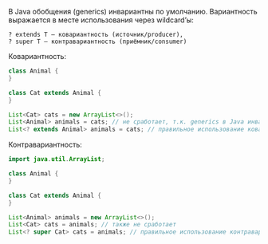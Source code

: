 В Java обобщения (generics) инвариантны по умолчанию. Вариантность выражается в месте использования через wildcard’ы:
```
? extends T — ковариантность (источник/producer),
? super T — контравариантность (приёмник/consumer)
```

Ковариантность:

```java
class Animal {
}

class Cat extends Animal {
}

List<Cat> cats = new ArrayList<>();
List<Animal> animals = cats; // не сработает, т.к. generics в Java инвариантны и List<Cat> не является подтипом List<Animal>
List<? extends Animal> animals = cats; // правильное использование ковариантности
```

Контравариантность:

```java
import java.util.ArrayList;

class Animal {
}

class Cat extends Animal {
}

List<Animal> animals = new ArrayList<>();
List<Cat> cats = animals; // также не сработает
List<? super Cat> cats = animals; // правильное использование контравариантности
```
